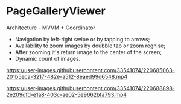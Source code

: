 # PageGalleryViewer
Architecture - MVVM + Coordinator

- Navigation by left-right swipe or by tapping to arrows;
- Availability to zoom images by doubble tap or zoom regnise;
- After zooming it's return image to the center of the screen;
- Dynamic count of images.

https://user-images.githubusercontent.com/33541074/220685063-201b5eca-3217-482e-a512-8eaed99d6548.mp4



https://user-images.githubusercontent.com/33541074/220688898-2e209dfd-e1a8-403c-ae02-5e9662bfa793.mp4



